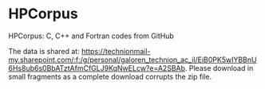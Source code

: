 # HPCorpus
HPCorpus: C, C++ and Fortran codes from GitHub

The data is shared at: https://technionmail-my.sharepoint.com/:f:/g/personal/galoren_technion_ac_il/EiB0PK5wIYBBnU6Hs8ub6s0BbATztAfmCfGLJ9KqNwELcw?e=A2SBAb. 
Please download in small fragments as a complete download corrupts the zip file.
